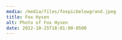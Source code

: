 ```yaml
---
media: /media/files/foxpicbelowgrand.jpeg
title: Fox Hysen
alt: Photo of Fox Hysen
date: 2022-10-25T18:01:00-0500
---
```

